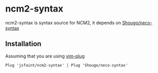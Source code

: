 # ncm2-syntax

ncm2-syntax is syntax source for NCM2, it depends on [Shougo/neco-syntax](https://github.com/shougo/neco-syntax)

## Installation

Assuming that you are using [vim-plug](https://github.com/junegunn/vim-plug)

```vim
Plug 'jsfaint/ncm2-syntax' | Plug 'Shougo/neco-syntax'
```
